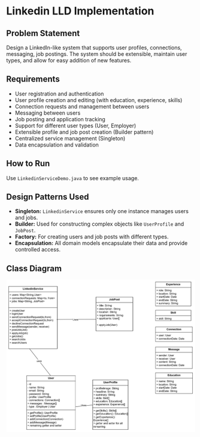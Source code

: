 # Linkedin LLD Implementation

## Problem Statement

Design a LinkedIn-like system that supports user profiles, connections, messaging, job postings. The system should be extensible, maintain user types, and allow for easy addition of new features.

## Requirements

- User registration and authentication
- User profile creation and editing (with education, experience, skills)
- Connection requests and management between users
- Messaging between users
- Job posting and application tracking
- Support for different user types (User, Employer)
- Extensible profile and job post creation (Builder pattern)
- Centralized service management (Singleton)
- Data encapsulation and validation

## How to Run

Use `LinkedinServiceDemo.java` to see example usage.

## Design Patterns Used

- **Singleton:** `LinkedinService` ensures only one instance manages users and jobs.
- **Builder:** Used for constructing complex objects like `UserProfile` and `JobPost`.
- **Factory:** For creating users and job posts with different types.
- **Encapsulation:** All domain models encapsulate their data and provide controlled access.

## Class Diagram

![Class diagram](image.png)
